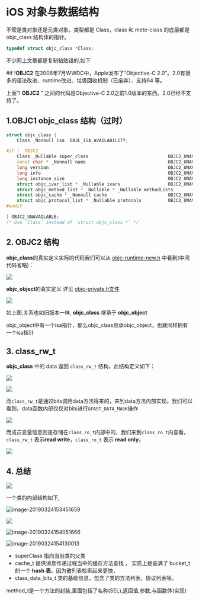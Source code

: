 

# iOS 对象与数据结构

不管是类对象还是元类对象，类型都是 Class，class 和 mete-class 的底层都是 objc_class 结构体的指针。

```objective-c
typedef struct objc_class *Class;
```

不少网上文章都是复制粘贴错的,如下

\#if !**OBJC2** 在2006年7月WWDC中，Apple发布了“Objective-C 2.0”。2.0有很多的语法改进、runtime改进、垃圾回收机制（已废弃）、支持64 等。

上面“! **OBJC2** ” 之间的代码是Objective-C 2.0之前1.0版本的东西。2.0已经不支持了。

## 1.OBJC1 objc_class 结构（过时）

```cpp
struct objc_class {
    Class _Nonnull isa  OBJC_ISA_AVAILABILITY;

#if !__OBJC2__
    Class _Nullable super_class                              OBJC2_UNAVAILABLE;
    const char * _Nonnull name                               OBJC2_UNAVAILABLE;
    long version                                             OBJC2_UNAVAILABLE;
    long info                                                OBJC2_UNAVAILABLE;
    long instance_size                                       OBJC2_UNAVAILABLE;
    struct objc_ivar_list * _Nullable ivars                  OBJC2_UNAVAILABLE;
    struct objc_method_list * _Nullable * _Nullable methodLists                    OBJC2_UNAVAILABLE;
    struct objc_cache * _Nonnull cache                       OBJC2_UNAVAILABLE;
    struct objc_protocol_list * _Nullable protocols          OBJC2_UNAVAILABLE;
#endif

} OBJC2_UNAVAILABLE;
/* Use `Class` instead of `struct objc_class *` */
```

## 2. OBJC2 结构

**objc_class**的真实定义实际的代码我们可以从 [objc-runtime-new.h](https://opensource.apple.com/source/objc4/objc4-750.1/runtime/objc-runtime-new.h.auto.html) 中看到(中间代码省略)：

![](http://sylarimage.oss-cn-shenzhen.aliyuncs.com/2020-04-23-143952.jpg)



**objc_object**的真实定义 详见 [objc-private.h文件](https://opensource.apple.com/source/objc4/objc4-750.1/runtime/objc-private.h.auto.html)

![](http://sylarimage.oss-cn-shenzhen.aliyuncs.com/2020-04-23-144015.jpg)

如上图,关系也如旧版本一样, **objc_class** 继承于 **objc_object**

objc_object中有一个isa指针，那么objc_class继承objc_object，也就同样拥有一个isa指针



## 3. class_rw_t

**objc_class** 中的 data 返回 `class_rw_t` 结构，此结构定义如下：

![](http://sylarimage.oss-cn-shenzhen.aliyuncs.com/2020-04-23-144757.png)

![](http://sylarimage.oss-cn-shenzhen.aliyuncs.com/2020-04-23-144612.jpg)



而`class_rw_t`是通过bits调用data方法得来的，来到data方法内部实现。我们可以看到，data函数内部仅仅对bits进行`&FAST_DATA_MASK`操作

![](http://sylarimage.oss-cn-shenzhen.aliyuncs.com/2020-04-23-144842.jpg)



而成员变量信息则是存储在`class_ro_t`内部中的，我们来到`class_ro_t`内查看。
`class_rw_t` 表示**read write**，`class_ro_t` 表示 **read only**。

![](http://sylarimage.oss-cn-shenzhen.aliyuncs.com/2020-04-23-145011.jpg)



## 4. 总结

![](http://sylarimage.oss-cn-shenzhen.aliyuncs.com/2020-04-23-145054.jpg)



一个类的内部结构如下,

![image-20190324153451659](http://sylarimage.oss-cn-shenzhen.aliyuncs.com/2019-03-24-085229.jpg)



![](http://sylarimage.oss-cn-shenzhen.aliyuncs.com/2019-03-19-023218.jpg)



![image-20190324154051666](http://sylarimage.oss-cn-shenzhen.aliyuncs.com/2019-03-24-085240.jpg)

![image-20190324154130013](http://sylarimage.oss-cn-shenzhen.aliyuncs.com/2019-03-24-085336.jpg)



- superClass 指向当前类的父类
- cache_t 提供消息传递过程当中的缓存方法查找 ， 实质上是装满了 bucket_t 的一个 **hash 表**。因为散列表检索起来更快，
- class_data_bits_t 类的基础信息，包含了类的方法列表，协议列表等。



method_t是一个方法的封装,里面包括了名称(SEL),返回值,参数,与函数体(实现)